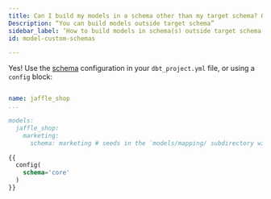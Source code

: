 ```yaml
---
title: Can I build my models in a schema other than my target schema? Or: Can I split my models across multiple schemas?
Description: “You can build models outside target schema”
sidebar_label: ‘How to build models in schema(s) outside target schema’
id: model-custom-schemas

---
```


Yes! Use the [schema](reference/resource-configs/schema.md) configuration in your `dbt_project.yml` file, or using a `config` block:

<File name='dbt_project.yml'>

```yml

name: jaffle_shop
...

models:
  jaffle_shop:
    marketing:
      schema: marketing # seeds in the `models/mapping/ subdirectory will use the marketing schema
```

</File>


<File name='models/customers.sql'>

```sql
{{
  config(
    schema='core'
  )
}}
```

</File>
